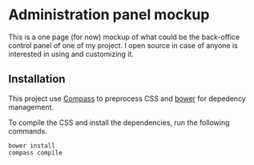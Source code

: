 # Administration panel mockup

This is a one page (for now) mockup of what could be the back-office control panel of one of my project. I open source in case of anyone is interested in using and customizing it.

## Installation

This project use [Compass](http://compass-style.org/) to preprocess CSS and [bower](http://bower.io) for depedency management.

To compile the CSS and install the dependencies, run the following commands.

```
bower install
compass compile
```